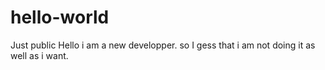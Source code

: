 # hello-world
Just public
Hello i am a new developper. so I gess that i am not doing it as well as i want.
